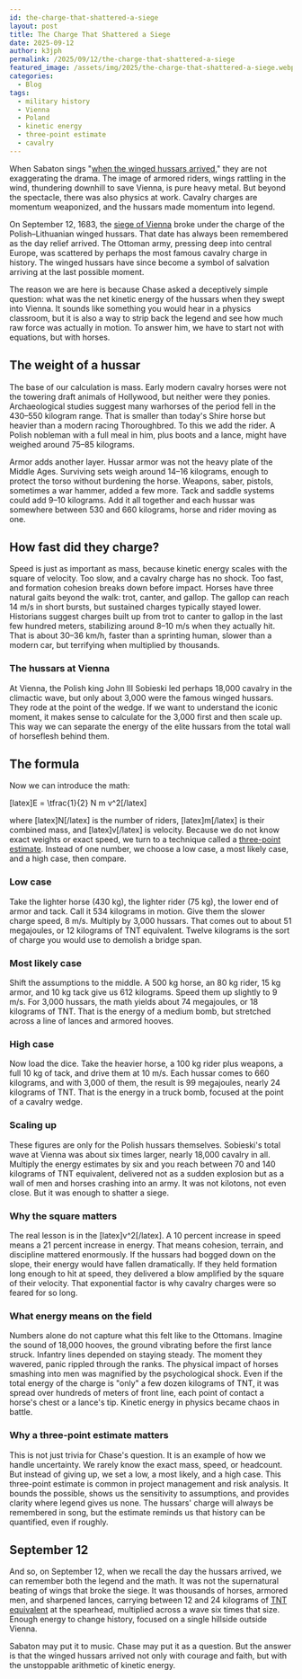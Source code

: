 ```yaml
---
id: the-charge-that-shattered-a-siege
layout: post
title: The Charge That Shattered a Siege
date: 2025-09-12
author: k3jph
permalink: /2025/09/12/the-charge-that-shattered-a-siege
featured_image: /assets/img/2025/the-charge-that-shattered-a-siege.webp
categories:
  - Blog
tags:
  - military history
  - Vienna
  - Poland
  - kinetic energy
  - three-point estimate
  - cavalry
---
```


When Sabaton sings "[when the winged hussars
arrived](https://www.youtube.com/watch?v=KPzCE4HmbGM)," they are not
exaggerating the drama. The image of armored riders, wings rattling in the wind,
thundering downhill to save Vienna, is pure heavy metal. But beyond the
spectacle, there was also physics at work. Cavalry charges are momentum
weaponized, and the hussars made momentum into legend.

On September 12, 1683, the [siege of
Vienna](https://www.britannica.com/event/Siege-of-Vienna-1683) broke under the
charge of the Polish–Lithuanian winged hussars. That date has always been
remembered as the day relief arrived. The Ottoman army, pressing deep into
central Europe, was scattered by perhaps the most famous cavalry charge in
history. The winged hussars have since become a symbol of salvation arriving at
the last possible moment.

The reason we are here is because Chase asked a deceptively simple question:
what was the net kinetic energy of the hussars when they swept into Vienna. It
sounds like something you would hear in a physics classroom, but it is also a
way to strip back the legend and see how much raw force was actually in motion.
To answer him, we have to start not with equations, but with horses.

## The weight of a hussar

The base of our calculation is mass. Early modern cavalry horses were not the
towering draft animals of Hollywood, but neither were they ponies.
Archaeological studies suggest many warhorses of the period fell in the 430–550
kilogram range. That is smaller than today's Shire horse but heavier than a
modern racing Thoroughbred. To this we add the rider. A Polish nobleman with a
full meal in him, plus boots and a lance, might have weighed around 75–85
kilograms.

Armor adds another layer. Hussar armor was not the heavy plate of the Middle
Ages. Surviving sets weigh around 14–16 kilograms, enough to protect the torso
without burdening the horse. Weapons, saber, pistols, sometimes a war hammer,
added a few more. Tack and saddle systems could add 9–10 kilograms. Add it all
together and each hussar was somewhere between 530 and 660 kilograms, horse and
rider moving as one.

## How fast did they charge?

Speed is just as important as mass, because kinetic energy scales with the
square of velocity. Too slow, and a cavalry charge has no shock. Too fast, and
formation cohesion breaks down before impact. Horses have three natural gaits
beyond the walk: trot, canter, and gallop. The gallop can reach 14 m/s in short
bursts, but sustained charges typically stayed lower. Historians suggest charges
built up from trot to canter to gallop in the last few hundred meters,
stabilizing around 8–10 m/s when they actually hit. That is about 30–36 km/h,
faster than a sprinting human, slower than a modern car, but terrifying when
multiplied by thousands.

### The hussars at Vienna

At Vienna, the Polish king John III Sobieski led perhaps 18,000 cavalry in the
climactic wave, but only about 3,000 were the famous winged hussars. They rode
at the point of the wedge. If we want to understand the iconic moment, it makes
sense to calculate for the 3,000 first and then scale up. This way we can
separate the energy of the elite hussars from the total wall of horseflesh
behind them.

## The formula

Now we can introduce the math:

[latex]E = \tfrac{1}{2} N m v^2[/latex]

where [latex]N[/latex] is the number of riders, [latex]m[/latex] is their
combined mass, and [latex]v[/latex] is velocity. Because we do not know exact
weights or exact speed, we turn to a technique called a [three-point
estimate](https://galorath.com/estimation/three-point-estimating/). Instead of
one number, we choose a low case, a most likely case, and a high case, then
compare.

### Low case

Take the lighter horse (430 kg), the lighter rider (75 kg), the lower end of
armor and tack. Call it 534 kilograms in motion. Give them the slower charge
speed, 8 m/s. Multiply by 3,000 hussars. That comes out to about 51 megajoules,
or 12 kilograms of TNT equivalent. Twelve kilograms is the sort of charge you
would use to demolish a bridge span.

### Most likely case

Shift the assumptions to the middle. A 500 kg horse, an 80 kg rider, 15 kg
armor, and 10 kg tack give us 612 kilograms. Speed them up slightly to 9 m/s.
For 3,000 hussars, the math yields about 74 megajoules, or 18 kilograms of TNT.
That is the energy of a medium bomb, but stretched across a line of lances and
armored hooves.

### High case

Now load the dice. Take the heavier horse, a 100 kg rider plus weapons, a full
10 kg of tack, and drive them at 10 m/s. Each hussar comes to 660 kilograms, and
with 3,000 of them, the result is 99 megajoules, nearly 24 kilograms of TNT.
That is the energy in a truck bomb, focused at the point of a cavalry wedge.

### Scaling up

These figures are only for the Polish hussars themselves. Sobieski's total wave
at Vienna was about six times larger, nearly 18,000 cavalry in all. Multiply the
energy estimates by six and you reach between 70 and 140 kilograms of TNT
equivalent, delivered not as a sudden explosion but as a wall of men and horses
crashing into an army. It was not kilotons, not even close. But it was enough to
shatter a siege.

### Why the square matters

The real lesson is in the [latex]v^2[/latex]. A 10 percent increase in speed
means a 21 percent increase in energy. That means cohesion, terrain, and
discipline mattered enormously. If the hussars had bogged down on the slope,
their energy would have fallen dramatically. If they held formation long enough
to hit at speed, they delivered a blow amplified by the square of their
velocity. That exponential factor is why cavalry charges were so feared for so
long.

### What energy means on the field

Numbers alone do not capture what this felt like to the Ottomans. Imagine the
sound of 18,000 hooves, the ground vibrating before the first lance struck.
Infantry lines depended on staying steady. The moment they wavered, panic
rippled through the ranks. The physical impact of horses smashing into men was
magnified by the psychological shock. Even if the total energy of the charge is
"only" a few dozen kilograms of TNT, it was spread over hundreds of meters of
front line, each point of contact a horse's chest or a lance's tip. Kinetic
energy in physics became chaos in battle.

### Why a three-point estimate matters

This is not just trivia for Chase's question. It is an example of how we handle
uncertainty. We rarely know the exact mass, speed, or headcount. But instead of
giving up, we set a low, a most likely, and a high case. This three-point
estimate is common in project management and risk analysis. It bounds the
possible, shows us the sensitivity to assumptions, and provides clarity where
legend gives us none. The hussars' charge will always be remembered in song, but
the estimate reminds us that history can be quantified, even if roughly.

## September 12

And so, on September 12, when we recall the day the hussars arrived, we can
remember both the legend and the math. It was not the supernatural beating of
wings that broke the siege. It was thousands of horses, armored men, and
sharpened lances, carrying between 12 and 24 kilograms of [TNT
equivalent](https://www.osti.gov/servlets/purl/10168254) at the spearhead,
multiplied across a wave six times that size. Enough energy to change history,
focused on a single hillside outside Vienna.

Sabaton may put it to music. Chase may put it as a question. But the answer is
that the winged hussars arrived not only with courage and faith, but with the
unstoppable arithmetic of kinetic energy.

